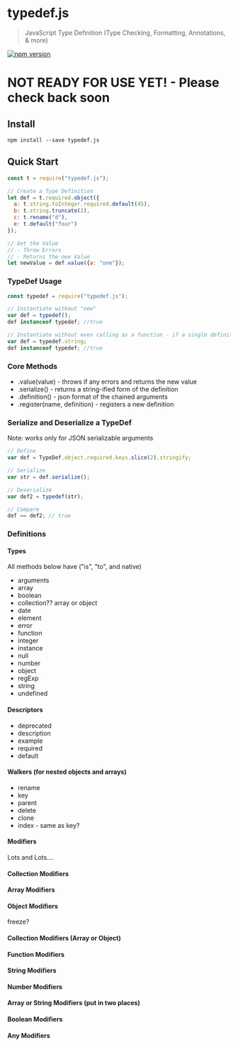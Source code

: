 # typedef.js
> JavaScript Type Definition (Type Checking, Formatting, Annotations, & more)

[![npm version](https://badge.fury.io/js/typedef.js.svg)](https://badge.fury.io/js/typedef.js)

# NOT READY FOR USE YET! - Please check back soon


## Install
```
npm install --save typedef.js
```

## Quick Start
``` javascript
const t = require("typedef.js");

// Create a Type Definition
let def = t.required.object({
  a: t.string.toInteger.required.default(45),
  b: t.string.truncate(2),
  c: t.rename("d"),
  e: t.default("four")
});

// Get the Value
// - Throw Errors
// - Returns the new Value
let newValue = def.value({a: "one"});
```


### TypeDef Usage
``` javascript
const typedef = require("typedef.js");

// Instantiate without "new"
var def = typedef();
def instanceof typedef; //true

// Instantiate without even calling as a function - if a single definition is used
var def = typedef.string;
def instanceof typedef; //true
```

### Core Methods
* .value(value) - throws if any errors and returns the new value
* .serialize() - returns a string-ified form of the definition
* .definition() - json format of the chained arguments
* .register(name, definition) - registers a new definition

### Serialize and Deserialize a TypeDef
Note: works only for JSON serializable arguments

``` javascript
// Define
var def = TypeDef.object.required.keys.slice(2).stringify;

// Serialize
var str = def.serialize();

// Deserialize
var def2 = typedef(str);

// Compare
def == def2; // true
```

### Definitions

#### Types
All methods below have ("is", "to", and native)
* arguments
* array
* boolean
* collection??  array or object
* date
* element
* error
* function
* integer
* instance
* null
* number
* object
* regExp
* string
* undefined

#### Descriptors
* deprecated
* description
* example
* required
* default

#### Walkers (for nested objects and arrays)
* rename
* key
* parent
* delete
* clone
* index - same as key?

#### Modifiers
Lots and Lots....

#### Collection Modifiers

#### Array Modifiers

#### Object Modifiers
freeze?

#### Collection Modifiers (Array or Object)

#### Function Modifiers

#### String Modifiers

#### Number Modifiers

#### Array or String Modifiers (put in two places)

#### Boolean Modifiers

#### Any Modifiers
